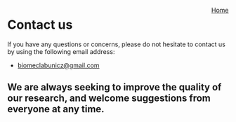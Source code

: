 <a href="https://biomeclabunicz.github.io/CBRA" style="float: right;">Home</a>

# Contact us

If you have any questions or concerns, please do not hesitate to contact us by using the following email address:

* biomeclabunicz@gmail.com

## We are always seeking to improve the quality of our research, and welcome suggestions from everyone at any time. 

